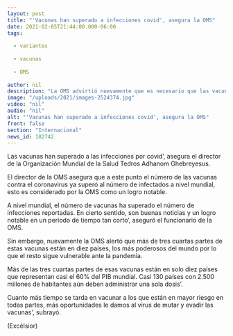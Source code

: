 ```yaml
---
layout: post
title: "'Vacunas han superado a infecciones covid', asegura la OMS"
date: 2021-02-05T21:44:00.000-06:00
tags:
  
  - variantes
  
  - vacunas
  
  - OMS
  
author: nil
description: "La OMS advirtió nuevamente que es necesario que las vacunas lleguen a todos los países para evitar posibles mutaciones del virus."
image: "/uploads/2021/images-2524374.jpg"
video: "nil"
audio: "nil"
alt: "'Vacunas han superado a infecciones covid', asegura la OMS"
front: false
section: "Internacional"
news_id: 182742
---
```


Las vacunas han superado a las infecciones por covid’, asegura el director de la Organización Mundial de la Salud Tedros Adhanom Ghebreyesus.

El director de la OMS asegura que a este punto el número de las vacunas contra el coronavirus ya superó al número de infectados a nivel mundial, esto es considerado por la OMS como un logro notable.

A nivel mundial, el número de vacunas ha superado el número de infecciones reportadas. En cierto sentido, son buenas noticias y un logro notable en un período de tiempo tan corto’, aseguró el funcionario de la OMS.

Sin embargo, nuevamente la OMS alertó que más de tres cuartas partes de estas vacunas están en diez países, los más poderosos del mundo por lo que el resto sigue vulnerable ante la pandemia.

Más de las tres cuartas partes de esas vacunas están en solo diez países que representan casi el 60% del PIB mundial. Casi 130 países con 2.500 millones de habitantes aún deben administrar una sola dosis’.

Cuanto más tiempo se tarda en vacunar a los que están en mayor riesgo en todas partes, más oportunidades le damos al virus de mutar y evadir las vacunas', subrayó.

(Excélsior)
